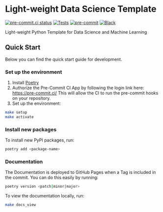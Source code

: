 # Light-weight Data Science Template

[![pre-commit.ci status](https://results.pre-commit.ci/badge/github/MoritzM00/python-template/main.svg)](https://results.pre-commit.ci/latest/github/MoritzM00/python-template/main)
[![Tests](https://github.com/MoritzM00/python-template/actions/workflows/test.yaml/badge.svg)](https://github.com/MoritzM00/python-template/actions/workflows/test.yaml)
[![pre-commit](https://img.shields.io/badge/pre--commit-enabled-brightgreen?logo=pre-commit&logoColor=white)][pre-commit]
[![Black](https://img.shields.io/badge/code%20style-black-000000.svg)][black]

[pre-commit]: https://github.com/pre-commit/pre-commit
[black]: https://github.com/psf/black

Light-weight Python Template for Data Science and Machine Learning

## Quick Start

Below you can find the quick start guide for development.

### Set up the environment

1. Install [Poetry](https://python-poetry.org/docs/#installation)
2. Authorize the Pre-Commit CI App by following the login link here: <https://pre-commit.ci/>
   This will allow the CI to run the pre-commit hooks on your repository.
3. Set up the environment:

```bash
make setup
make activate
```

### Install new packages

To install new PyPI packages, run:

```bash
poetry add <package-name>
```

### Documentation

The Documentation is deployed to GitHub Pages when a Tag is included in the commit.
You can do this easily by running:

```bash
poetry version <patch|minor|major>
```

To view the documentation locally, run:

```bash
make docs_view
```
